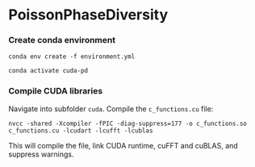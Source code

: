 # PoissonPhaseDiversity


### Create conda environment

`conda env create -f environment.yml`

`conda activate cuda-pd`


### Compile CUDA libraries

Navigate into subfolder `cuda`. Compile the `c_functions.cu` file:

`nvcc -shared -Xcompiler -fPIC -diag-suppress=177 -o c_functions.so c_functions.cu -lcudart -lcufft -lcublas`

This will compile the file, link CUDA runtime, cuFFT and cuBLAS, and suppress warnings.


